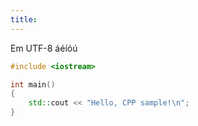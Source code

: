 ```yaml
---
title: 
---
```

Em UTF-8 áéíóú

```cpp
#include <iostream>

int main()
{
    std::cout << "Hello, CPP sample!\n";
}
```


